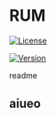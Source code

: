 # RUM
[![License](https://img.shields.io/badge/License-CC--0-green.svg)](https://github.com/KuratateH/RUM-README.md\_flows/blob/main/LICENSE)

[![Version](https://img.shields.io/badge/Version-1.0-green.svg)](https://github.com/tamada/developing\_flows/releases/tag/v1.0.4)
<!--[![DOI](https://zenodo.org/badge/335323499.svg)](https://zenodo.org/badge/latestdoi/335323499)-->

readme

## aiueo

##
